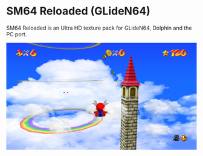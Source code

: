 # SM64 Reloaded (GLideN64)

SM64 Reloaded is an Ultra HD texture pack for GLideN64, Dolphin and the PC port.

![](/sm64-reloaded.jpg)
